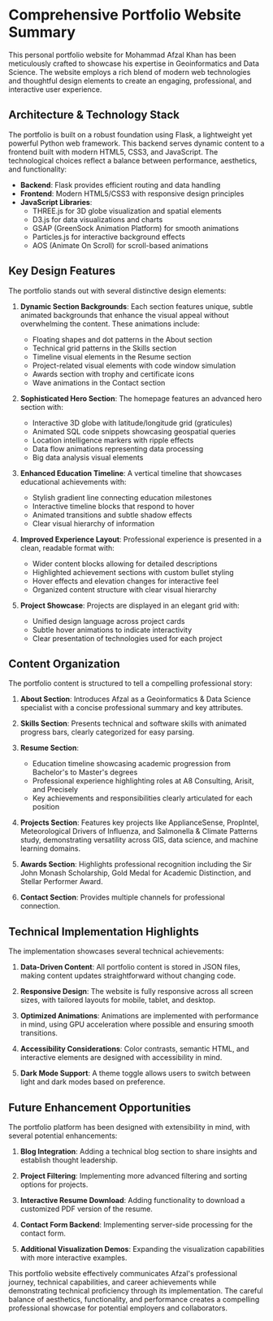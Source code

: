 # Comprehensive Portfolio Website Summary

This personal portfolio website for Mohammad Afzal Khan has been meticulously crafted to showcase his expertise in Geoinformatics and Data Science. The website employs a rich blend of modern web technologies and thoughtful design elements to create an engaging, professional, and interactive user experience.

## Architecture & Technology Stack

The portfolio is built on a robust foundation using Flask, a lightweight yet powerful Python web framework. This backend serves dynamic content to a frontend built with modern HTML5, CSS3, and JavaScript. The technological choices reflect a balance between performance, aesthetics, and functionality:

- **Backend**: Flask provides efficient routing and data handling
- **Frontend**: Modern HTML5/CSS3 with responsive design principles
- **JavaScript Libraries**:
  - THREE.js for 3D globe visualization and spatial elements
  - D3.js for data visualizations and charts
  - GSAP (GreenSock Animation Platform) for smooth animations
  - Particles.js for interactive background effects
  - AOS (Animate On Scroll) for scroll-based animations

## Key Design Features

The portfolio stands out with several distinctive design elements:

1. **Dynamic Section Backgrounds**: Each section features unique, subtle animated backgrounds that enhance the visual appeal without overwhelming the content. These animations include:
   - Floating shapes and dot patterns in the About section
   - Technical grid patterns in the Skills section 
   - Timeline visual elements in the Resume section
   - Project-related visual elements with code window simulation
   - Awards section with trophy and certificate icons
   - Wave animations in the Contact section

2. **Sophisticated Hero Section**: The homepage features an advanced hero section with:
   - Interactive 3D globe with latitude/longitude grid (graticules)
   - Animated SQL code snippets showcasing geospatial queries
   - Location intelligence markers with ripple effects
   - Data flow animations representing data processing
   - Big data analysis visual elements

3. **Enhanced Education Timeline**: A vertical timeline that showcases educational achievements with:
   - Stylish gradient line connecting education milestones
   - Interactive timeline blocks that respond to hover
   - Animated transitions and subtle shadow effects
   - Clear visual hierarchy of information

4. **Improved Experience Layout**: Professional experience is presented in a clean, readable format with:
   - Wider content blocks allowing for detailed descriptions
   - Highlighted achievement sections with custom bullet styling
   - Hover effects and elevation changes for interactive feel
   - Organized content structure with clear visual hierarchy

5. **Project Showcase**: Projects are displayed in an elegant grid with:
   - Unified design language across project cards
   - Subtle hover animations to indicate interactivity
   - Clear presentation of technologies used for each project

## Content Organization

The portfolio content is structured to tell a compelling professional story:

1. **About Section**: Introduces Afzal as a Geoinformatics & Data Science specialist with a concise professional summary and key attributes.

2. **Skills Section**: Presents technical and software skills with animated progress bars, clearly categorized for easy parsing.

3. **Resume Section**: 
   - Education timeline showcasing academic progression from Bachelor's to Master's degrees
   - Professional experience highlighting roles at A8 Consulting, Arisit, and Precisely
   - Key achievements and responsibilities clearly articulated for each position

4. **Projects Section**: Features key projects like ApplianceSense, PropIntel, Meteorological Drivers of Influenza, and Salmonella & Climate Patterns study, demonstrating versatility across GIS, data science, and machine learning domains.

5. **Awards Section**: Highlights professional recognition including the Sir John Monash Scholarship, Gold Medal for Academic Distinction, and Stellar Performer Award.

6. **Contact Section**: Provides multiple channels for professional connection.

## Technical Implementation Highlights

The implementation showcases several technical achievements:

1. **Data-Driven Content**: All portfolio content is stored in JSON files, making content updates straightforward without changing code.

2. **Responsive Design**: The website is fully responsive across all screen sizes, with tailored layouts for mobile, tablet, and desktop.

3. **Optimized Animations**: Animations are implemented with performance in mind, using GPU acceleration where possible and ensuring smooth transitions.

4. **Accessibility Considerations**: Color contrasts, semantic HTML, and interactive elements are designed with accessibility in mind.

5. **Dark Mode Support**: A theme toggle allows users to switch between light and dark modes based on preference.

## Future Enhancement Opportunities

The portfolio platform has been designed with extensibility in mind, with several potential enhancements:

1. **Blog Integration**: Adding a technical blog section to share insights and establish thought leadership.

2. **Project Filtering**: Implementing more advanced filtering and sorting options for projects.

3. **Interactive Resume Download**: Adding functionality to download a customized PDF version of the resume.

4. **Contact Form Backend**: Implementing server-side processing for the contact form.

5. **Additional Visualization Demos**: Expanding the visualization capabilities with more interactive examples.

This portfolio website effectively communicates Afzal's professional journey, technical capabilities, and career achievements while demonstrating technical proficiency through its implementation. The careful balance of aesthetics, functionality, and performance creates a compelling professional showcase for potential employers and collaborators.